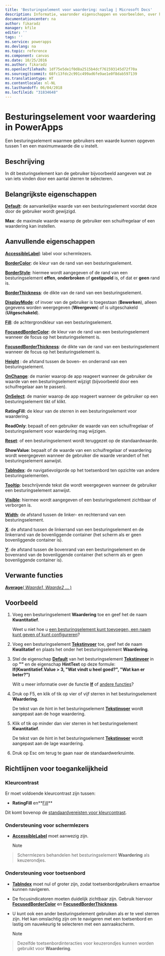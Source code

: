 ```yaml
---
title: 'Besturingselement voor waardering: naslag | Microsoft Docs'
description: Informatie, waaronder eigenschappen en voorbeelden, over het besturingselement Waardering
documentationcenter: na
author: fikaradz
manager: kfile
editor: ''
tags: ''
ms.service: powerapps
ms.devlang: na
ms.topic: reference
ms.component: canvas
ms.date: 10/25/2016
ms.author: fikaradz
ms.openlocfilehash: 1df75e5de1f0d8a2515b4dcf761593145d72f70a
ms.sourcegitcommit: 68fc13fdc2c991c499ad6fe9ae1e0f8dab597139
ms.translationtype: HT
ms.contentlocale: nl-NL
ms.lasthandoff: 06/04/2018
ms.locfileid: "31834648"
---
```

# <a name="rating-control-in-powerapps"></a>Besturingselement voor waardering in PowerApps
Een besturingselement waarmee gebruikers een waarde kunnen opgeven tussen 1 en een maximumwaarde die u instelt.

## <a name="description"></a>Beschrijving
In dit besturingselement kan de gebruiker bijvoorbeeld aangeven wat ze van iets vinden door een aantal sterren te selecteren.

## <a name="key-properties"></a>Belangrijkste eigenschappen
**[Default](properties-core.md)**: de aanvankelijke waarde van een besturingselement voordat deze door de gebruiker wordt gewijzigd.

**Max**: de maximale waarde waarop de gebruiker een schuifregelaar of een waardering kan instellen.

## <a name="additional-properties"></a>Aanvullende eigenschappen
**[AccessibleLabel](properties-accessibility.md)**: label voor schermlezers.

**[BorderColor](properties-color-border.md)**: de kleur van de rand van een besturingselement.

**[BorderStyle](properties-color-border.md)**: hiermee wordt aangegeven of de rand van een besturingselement **effen**, **onderbroken** of **gestippeld** is, of dat er **geen** rand is.

**[BorderThickness](properties-color-border.md)**: de dikte van de rand van een besturingselement.

**[DisplayMode](properties-core.md)**: of invoer van de gebruiker is toegestaan (**Bewerken**), alleen gegevens worden weergegeven (**Weergeven**) of is uitgeschakeld (**Uitgeschakeld**).

**[Fill](properties-color-border.md)**: de achtergrondkleur van een besturingselement.

**[FocusedBorderColor](properties-color-border.md)**: de kleur van de rand van een besturingselement wanneer de focus op het besturingselement is.

**[FocusedBorderThickness](properties-color-border.md)**: de dikte van de rand van een besturingselement wanneer de focus op het besturingselement is.

**[Height](properties-size-location.md)** : de afstand tussen de boven- en onderrand van een besturingselement.

**[OnChange](properties-core.md)**: de manier waarop de app reageert wanneer de gebruiker de waarde van een besturingselement wijzigt (bijvoorbeeld door een schuifregelaar aan te passen).

**[OnSelect](properties-core.md)**: de manier waarop de app reageert wanneer de gebruiker op een besturingselement tikt of klikt.

**RatingFill**: de kleur van de sterren in een besturingselement voor waardering.

**ReadOnly**: bepaalt of een gebruiker de waarde van een schuifregelaar of besturingselement voor waardering mag wijzigen.

**[Reset](properties-core.md)**: of een besturingselement wordt teruggezet op de standaardwaarde.

**ShowValue**: bepaalt of de waarde van een schuifregelaar of waardering wordt weergegeven wanneer de gebruiker die waarde verandert of het besturingselement aanwijst.

**[TabIndex](properties-accessibility.md)**: de navigatievolgorde op het toetsenbord ten opzichte van andere besturingselementen.

**[Tooltip](properties-core.md)**: beschrijvende tekst die wordt weergegeven wanneer de gebruiker een besturingselement aanwijst.

**[Visible](properties-core.md)**: hiermee wordt aangegeven of een besturingselement zichtbaar of verborgen is.

**[Width](properties-size-location.md)**: de afstand tussen de linker- en rechterrand van een besturingselement.

**[X](properties-size-location.md)**: de afstand tussen de linkerrand van een besturingselement en de linkerrand van de bovenliggende container (het scherm als er geen bovenliggende container is).

**[Y](properties-size-location.md)**: de afstand tussen de bovenrand van een besturingselement en de bovenrand van de bovenliggende container (het scherm als er geen bovenliggende container is).

## <a name="related-functions"></a>Verwante functies
[**Average**( *Waarde1*, *Waarde2* ... )](../functions/function-aggregates.md)

## <a name="example"></a>Voorbeeld
1. Voeg een besturingselement **Waardering** toe en geef het de naam **Kwantitatief**.
   
    Weet u niet hoe u [een besturingselement kunt toevoegen, een naam kunt geven of kunt configureren](../add-configure-controls.md)?
2. Voeg een besturingselement **[Tekstinvoer](control-text-input.md)** toe, geef het de naam **Kwalitatief** en plaats het onder het besturingselement **Waardering**.
3. Stel de eigenschap **[Default](properties-core.md)** van het besturingselement **[Tekstinvoer](control-text-input.md)** in op **""** en de eigenschap **HintText** op deze formule:
   <br>**If(Kwantitatief.Value > 3, "Wat vindt u heel goed?", "Wat kan er beter?")**
   
    Wilt u meer informatie over de functie **[If](../functions/function-if.md)** of [andere functies](../formula-reference.md)?
4. Druk op F5, en klik of tik op vier of vijf sterren in het besturingselement **Waardering**.
   
    De tekst van de hint in het besturingselement **[Tekstinvoer](control-text-input.md)** wordt aangepast aan de hoge waardering.
5. Klik of tik op minder dan vier sterren in het besturingselement **Kwantitatief**.
   
    De tekst van de hint in het besturingselement **[Tekstinvoer](control-text-input.md)** wordt aangepast aan de lage waardering.
6. Druk op Esc om terug te gaan naar de standaardwerkruimte.


## <a name="accessibility-guidelines"></a>Richtlijnen voor toegankelijkheid
### <a name="color-contrast"></a>Kleurcontrast
Er moet voldoende kleurcontrast zijn tussen:
* **RatingFill** en**[Fill](properties-color-border.md)**

Dit komt bovenop de [standaardvereisten voor kleurcontrast](../accessible-apps-color.md).

### <a name="screen-reader-support"></a>Ondersteuning voor schermlezers
* **[AccessibleLabel](properties-accessibility.md)** moet aanwezig zijn.

    > [!NOTE]
> Schermlezers behandelen het besturingselement **Waardering** als keuzerondjes.

### <a name="keyboard-support"></a>Ondersteuning voor toetsenbord
* **[TabIndex](properties-accessibility.md)** moet nul of groter zijn, zodat toetsenbordgebruikers ernaartoe kunnen navigeren.
* De focusindicatoren moeten duidelijk zichtbaar zijn. Gebruik hiervoor **[FocusedBorderColor](properties-color-border.md)** en **[FocusedBorderThickness](properties-color-border.md)**.
* U kunt ook een ander besturingselement gebruiken als er te veel sterren zijn. Het kan omslachtig zijn om te navigeren met een toetsenbord en lastig om nauwkeurig te selecteren met een aanraakscherm.

    > [!NOTE]
> Dezelfde toetsenbordinteracties voor keuzerondjes kunnen worden gebruikt voor **Waardering**.
